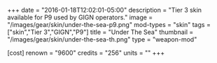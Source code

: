 +++
date = "2016-01-18T12:02:01-05:00"
description = "Tier 3 skin available for P9 used by GIGN operators."
image = "/images/gear/skin/under-the-sea-p9.png"
mod-types = "skin"
tags = ["skin","Tier 3","GIGN","P9"]
title = "Under The Sea"
thumbnail = "/images/gear/skin/under-the-sea-th.png"
type = "weapon-mod"

[cost]
  renown = "9600"
  credits = "256"
  units = ""
+++
